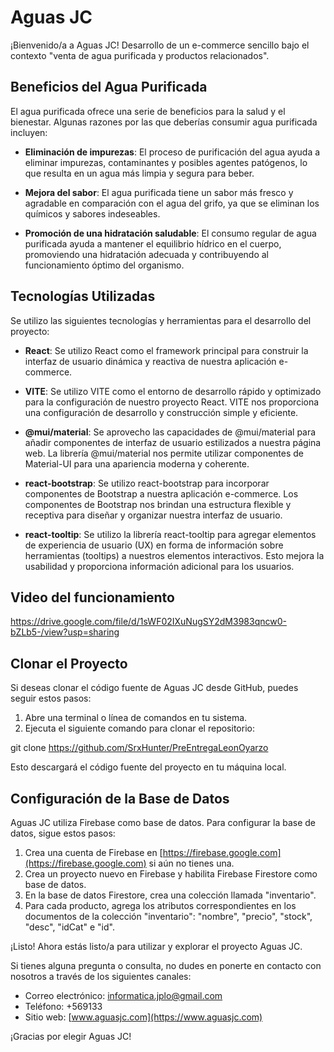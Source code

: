 # Aguas JC

¡Bienvenido/a a Aguas JC! Desarrollo de un e-commerce sencillo bajo el contexto "venta de agua purificada y productos relacionados".

## Beneficios del Agua Purificada

El agua purificada ofrece una serie de beneficios para la salud y el bienestar. Algunas razones por las que deberías consumir agua purificada incluyen:

- **Eliminación de impurezas**: El proceso de purificación del agua ayuda a eliminar impurezas, contaminantes y posibles agentes patógenos, lo que resulta en un agua más limpia y segura para beber.

- **Mejora del sabor**: El agua purificada tiene un sabor más fresco y agradable en comparación con el agua del grifo, ya que se eliminan los químicos y sabores indeseables.

- **Promoción de una hidratación saludable**: El consumo regular de agua purificada ayuda a mantener el equilibrio hídrico en el cuerpo, promoviendo una hidratación adecuada y contribuyendo al funcionamiento óptimo del organismo.

## Tecnologías Utilizadas

Se utilizo las siguientes tecnologías y herramientas para el desarrollo del proyecto:

- **React**: Se utilizo React como el framework principal para construir la interfaz de usuario dinámica y reactiva de nuestra aplicación e-commerce.

- **VITE**: Se utilizo VITE como el entorno de desarrollo rápido y optimizado para la configuración de nuestro proyecto React. VITE nos proporciona una configuración de desarrollo y construcción simple y eficiente.

- **@mui/material**: Se aprovecho las capacidades de @mui/material para añadir componentes de interfaz de usuario estilizados a nuestra página web. La librería @mui/material nos permite utilizar componentes de Material-UI para una apariencia moderna y coherente.

- **react-bootstrap**: Se utilizo react-bootstrap para incorporar componentes de Bootstrap a nuestra aplicación e-commerce. Los componentes de Bootstrap nos brindan una estructura flexible y receptiva para diseñar y organizar nuestra interfaz de usuario.

- **react-tooltip**: Se utilizo la librería react-tooltip para agregar elementos de experiencia de usuario (UX) en forma de información sobre herramientas (tooltips) a nuestros elementos interactivos. Esto mejora la usabilidad y proporciona información adicional para los usuarios.

## Video del funcionamiento

https://drive.google.com/file/d/1sWF02IXuNugSY2dM3983qncw0-bZLb5-/view?usp=sharing

## Clonar el Proyecto

Si deseas clonar el código fuente de Aguas JC desde GitHub, puedes seguir estos pasos:

1. Abre una terminal o línea de comandos en tu sistema.
2. Ejecuta el siguiente comando para clonar el repositorio:

git clone https://github.com/SrxHunter/PreEntregaLeonOyarzo


Esto descargará el código fuente del proyecto en tu máquina local.

## Configuración de la Base de Datos

Aguas JC utiliza Firebase como base de datos. Para configurar la base de datos, sigue estos pasos:

1. Crea una cuenta de Firebase en [https://firebase.google.com](https://firebase.google.com) si aún no tienes una.
2. Crea un proyecto nuevo en Firebase y habilita Firebase Firestore como base de datos.
3. En la base de datos Firestore, crea una colección llamada "inventario".
4. Para cada producto, agrega los atributos correspondientes en los documentos de la colección "inventario": "nombre", "precio", "stock", "desc", "idCat" e "id".

¡Listo! Ahora estás listo/a para utilizar y explorar el proyecto Aguas JC.

Si tienes alguna pregunta o consulta, no dudes en ponerte en contacto con nosotros a través de los siguientes canales:

- Correo electrónico: informatica.jplo@gmail.com
- Teléfono: +569133
- Sitio web: [www.aguasjc.com](https://www.aguasjc.com)

¡Gracias por elegir Aguas JC!
